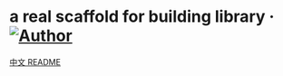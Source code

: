 # a real scaffold for building library &middot; [![Author](https://img.shields.io/badge/Author-leohxj-blue.svg)](http://finalhome.org)

[中文 README](README.zh_CN.md)
